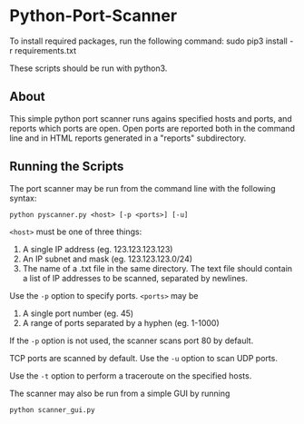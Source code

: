 # Python-Port-Scanner

To install required packages, run the following command:
    sudo pip3 install -r requirements.txt

These scripts should be run with python3.

## About
This simple python port scanner runs agains specified hosts and ports, and reports which ports are open.
Open ports are reported both in the command line and in HTML reports generated in a "reports" subdirectory.

## Running the Scripts
The port scanner may be run from the command line with the following syntax:
```
python pyscanner.py <host> [-p <ports>] [-u]
```
```<host>``` must be one of three things:
1. A single IP address (eg. 123.123.123.123)
2. An IP subnet and mask (eg. 123.123.123.0/24)
3. The name of a .txt file in the same directory. The text file should contain a list of IP addresses to be scanned, separated by newlines.

Use the ```-p``` option to specify ports. ```<ports>``` may be
1. A single port number (eg. 45)
2. A range of ports separated by a hyphen (eg. 1-1000)

If the ```-p``` option is not used, the scanner scans port 80 by default.

TCP ports are scanned by default. Use the ```-u``` option to scan UDP ports. 

Use the ```-t``` option to perform a traceroute on the specified hosts.

The scanner may also be run from a simple GUI by running 
```
python scanner_gui.py
```